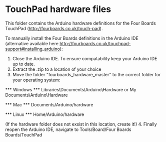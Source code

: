 # TouchPad hardware files

This folder contains the Arduino hardware definitions for the Four Boards TouchPad (http://fourboards.co.uk/touch-pad).

To manually install the Four Boards definitions in the Arduino IDE (alternative available here http://fourboards.co.uk/touchpad-support#installing_arduino):

1. Close the Arduino IDE.  To ensure compatability keep your Arduino IDE up to date.
2. Extract the .zip to a location of your choice
3. Move the folder "fourboards_hardware_master" to the correct folder for your operating system:

*** Windows ***
Libraries\Documents\Arduino\Hardware or My Documents\Arduino\Hardware

***   Mac   ***
Documents/Arduino/hardware

***  Linux  ***
Home/Arduino/hardware

(If the hardware folder does not exsist in this location, create it!)
4. Finally reopen the Arduino IDE, navigate to Tools/Board/Four Boards Boards/TouchPad
